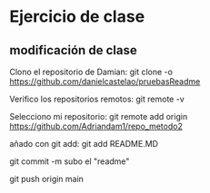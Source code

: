 # Ejercicio de clase

## modificación de clase

Clono el repositorio de Damian:
git clone -o https://github.com/danielcastelao/pruebasReadme

Verifico los repositorios remotos:
git remote -v

Selecciono mi repositorio:
git remote add origin https://github.com/Adriandam1/repo_metodo2

añado con git add:
git add README.MD

git commit -m subo el "readme"

git push origin main
